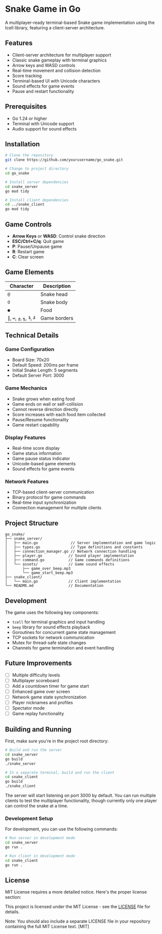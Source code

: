 # Snake Game in Go

A multiplayer-ready terminal-based Snake game implementation using the tcell library, featuring a client-server architecture.

## Features

- Client-server architecture for multiplayer support
- Classic snake gameplay with terminal graphics
- Arrow keys and WASD controls
- Real-time movement and collision detection
- Score tracking
- Terminal-based UI with Unicode characters
- Sound effects for game events
- Pause and restart functionality

## Prerequisites

- Go 1.24 or higher
- Terminal with Unicode support
- Audio support for sound effects

## Installation

```bash
# Clone the repository
git clone https://github.com/yourusername/go_snake.git

# Change to project directory
cd go_snake

# Install server dependencies
cd snake_server
go mod tidy

# Install client dependencies
cd ../snake_client
go mod tidy
```

## Game Controls

- **Arrow Keys** or **WASD**: Control snake direction
- **ESC/Ctrl+C/q**: Quit game
- **P**: Pause/Unpause game
- **R**: Restart game
- **C**: Clear screen

## Game Elements

| Character | Description |
|-----------|-------------|
| `@` | Snake head |
| `O` | Snake body |
| `●` | Food |
| `║`, `═`, `╔`, `╗`, `╚`, `╝` | Game borders |

## Technical Details

### Game Configuration
- Board Size: 70x20
- Default Speed: 200ms per frame
- Initial Snake Length: 5 segments
- Default Server Port: 3000

### Game Mechanics
- Snake grows when eating food
- Game ends on wall or self-collision
- Cannot reverse direction directly
- Score increases with each food item collected
- Pause/Resume functionality
- Game restart capability

### Display Features
- Real-time score display
- Game status information
- Game pause status indicator
- Unicode-based game elements
- Sound effects for game events

### Network Features
- TCP-based client-server communication
- Binary protocol for game commands
- Real-time input synchronization
- Connection management for multiple clients

## Project Structure

```
go_snake/
├── snake_server/
│   ├── main.go               // Server implementation and game logic
│   ├── types.go              // Type definitions and constants
│   ├── connection_manager.go // Network connection handling
│   ├── player.go            // Sound player implementation
│   ├── command.go           // Game commands definitions
│   └── assets/              // Game sound effects
│       ├── game_over_beep.mp3
│       └── game_start_beep.mp3
├── snake_client/
│   └── main.go              // Client implementation
└── README.md                // Documentation
```

## Development

The game uses the following key components:

- `tcell` for terminal graphics and input handling
- `beep` library for sound effects playback
- Goroutines for concurrent game state management
- TCP sockets for network communication
- Mutex for thread-safe state changes
- Channels for game termination and event handling

## Future Improvements

- [ ] Multiple difficulty levels
- [ ] Multiplayer scoreboard
- [ ] Add a countdown timer for game start
- [ ] Enhanced game over screen
- [ ] Network game state synchronization
- [ ] Player nicknames and profiles
- [ ] Spectator mode
- [ ] Game replay functionality

## Building and Running

First, make sure you're in the project root directory:

```bash
# Build and run the server
cd snake_server
go build
./snake_server

# In a separate terminal, build and run the client
cd snake_client
go build
./snake_client
```

The server will start listening on port 3000 by default. You can run multiple clients to test the multiplayer functionality, though currently only one player can control the snake at a time.

### Development Setup

For development, you can use the following commands:

```bash
# Run server in development mode
cd snake_server
go run .

# Run client in development mode
cd snake_client
go run .
```

## License
MIT License requires a more detailed notice. Here's the proper license section:

This project is licensed under the MIT License - see the [LICENSE](LICENSE) file for details.

Note: You should also include a separate LICENSE file in your repository containing the full MIT License text.
[MIT]